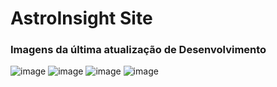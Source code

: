 # AstroInsight Site
### Imagens da última atualização de Desenvolvimento
![image](https://github.com/user-attachments/assets/daf16057-f56d-4146-bad7-65d09f8a0386)
![image](https://github.com/user-attachments/assets/38e3b3e7-0c78-4e87-93e5-90a9d6542dda)
![image](https://github.com/user-attachments/assets/2d159f09-a451-4a56-a18f-9d0bd64e28b7)
![image](https://github.com/user-attachments/assets/5bd79303-f0a1-42fd-a796-92d4bac59cdf)
